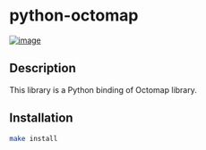 # python-octomap

[![image](https://travis-ci.org/neka-nat/python-octomap.svg?branch=master)](https://travis-ci.org/neka-nat/python-octomap)

## Description

This library is a Python binding of Octomap library.

## Installation

```bash
make install
```
